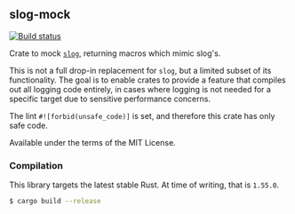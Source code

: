 ## slog-mock

<p>
  <a href="https://github.com/ammongit/slog-mock/actions?query=workflow%3A%22Rust%22">
    <img src="https://github.com/ammongit/slog-mock/workflows/Rust/badge.svg"
         alt="Build status">
  </a>
</p>

Crate to mock [`slog`](https://crates.io/crates/slog), returning macros which mimic slog's.

This is not a full drop-in replacement for `slog`, but a limited subset of its functionality.
The goal is to enable crates to provide a feature that compiles out all logging code entirely,
in cases where logging is not needed for a specific target due to sensitive performance concerns.

The lint `#![forbid(unsafe_code)]` is set, and therefore this crate has only safe code.

Available under the terms of the MIT License.

### Compilation

This library targets the latest stable Rust. At time of writing, that is `1.55.0`.

```sh
$ cargo build --release
```
